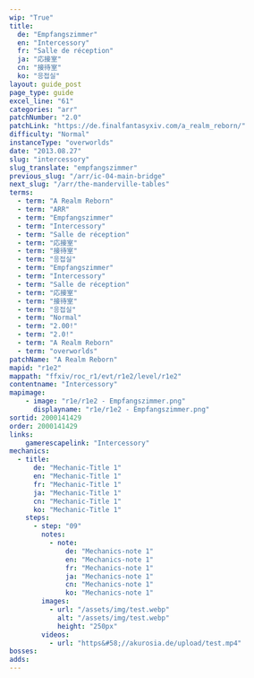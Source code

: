 ```yaml
---
wip: "True"
title:
  de: "Empfangszimmer"
  en: "Intercessory"
  fr: "Salle de réception"
  ja: "応接室"
  cn: "接待室"
  ko: "응접실"
layout: guide_post
page_type: guide
excel_line: "61"
categories: "arr"
patchNumber: "2.0"
patchLink: "https://de.finalfantasyxiv.com/a_realm_reborn/"
difficulty: "Normal"
instanceType: "overworlds"
date: "2013.08.27"
slug: "intercessory"
slug_translate: "empfangszimmer"
previous_slug: "/arr/ic-04-main-bridge"
next_slug: "/arr/the-manderville-tables"
terms:
  - term: "A Realm Reborn"
  - term: "ARR"
  - term: "Empfangszimmer"
  - term: "Intercessory"
  - term: "Salle de réception"
  - term: "応接室"
  - term: "接待室"
  - term: "응접실"
  - term: "Empfangszimmer"
  - term: "Intercessory"
  - term: "Salle de réception"
  - term: "応接室"
  - term: "接待室"
  - term: "응접실"
  - term: "Normal"
  - term: "2.00!"
  - term: "2.0!"
  - term: "A Realm Reborn"
  - term: "overworlds"
patchName: "A Realm Reborn"
mapid: "r1e2"
mappath: "ffxiv/roc_r1/evt/r1e2/level/r1e2"
contentname: "Intercessory"
mapimage:
    - image: "r1e/r1e2 - Empfangszimmer.png"
      displayname: "r1e/r1e2 - Empfangszimmer.png"
sortid: 2000141429
order: 2000141429
links:
    gamerescapelink: "Intercessory"
mechanics:
  - title:
      de: "Mechanic-Title 1"
      en: "Mechanic-Title 1"
      fr: "Mechanic-Title 1"
      ja: "Mechanic-Title 1"
      cn: "Mechanic-Title 1"
      ko: "Mechanic-Title 1"
    steps:
      - step: "09"
        notes:
          - note:
              de: "Mechanics-note 1"
              en: "Mechanics-note 1"
              fr: "Mechanics-note 1"
              ja: "Mechanics-note 1"
              cn: "Mechanics-note 1"
              ko: "Mechanics-note 1"
        images:
          - url: "/assets/img/test.webp"
            alt: "/assets/img/test.webp"
            height: "250px"
        videos:
          - url: "https&#58;//akurosia.de/upload/test.mp4"
bosses:
adds:
---
```

